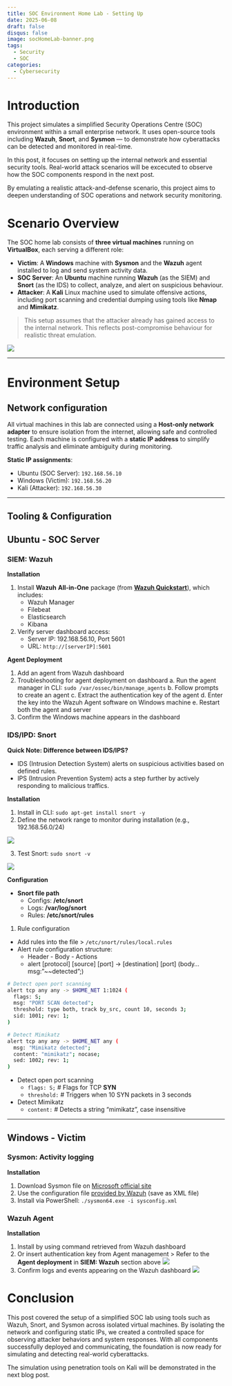 ```yaml
---
title: SOC Environment Home Lab - Setting Up
date: 2025-06-08
draft: false
disqus: false
image: socHomeLab-banner.png
tags:
  - Security
  - SOC
categories: 
  - Cybersecurity
---
```

# Introduction

This project simulates a simplified Security Operations Centre (SOC) environment within a small enterprise network. It uses open-source tools including **Wazuh**, **Snort**, and **Sysmon** — to demonstrate how cyberattacks can be detected and monitored in real-time. 

In this post, it focuses on setting up the internal network and essential security tools. Real-world attack scenarios will be excecuted to observe how the SOC components respond in the next post.

By emulating a realistic attack-and-defense scenario, this project aims to deepen understanding of SOC operations and network security monitoring.

# Scenario Overview

The SOC home lab consists of **three virtual machines** running on **VirtualBox**, each serving a different role:

- **Victim**: A **Windows** machine with **Sysmon** and the **Wazuh** agent installed to log and send system activity data.
- **SOC Server**: An **Ubuntu** machine running **Wazuh** (as the SIEM) and **Snort** (as the IDS) to collect, analyze, and alert on suspicious behaviour.
- **Attacker**: A **Kali** Linux machine used to simulate offensive actions, including port scanning and credential dumping using tools like **Nmap** and **Mimikatz**.

> This setup assumes that the attacker already has gained access to the internal network. This reflects post-compromise behaviour for realistic threat emulation.

![](diagram.png)

---

# Environment Setup

## Network configuration

All virtual machines in this lab are connected using a **Host-only network adapter** to ensure isolation from the internet, allowing safe and controlled testing. Each machine is configured with a **static IP address** to simplify traffic analysis and eliminate ambiguity during monitoring.

**Static IP assignments**:
  - Ubuntu (SOC Server): `192.168.56.10`
  - Windows (Victim): `192.168.56.20`
  - Kali (Attacker): `192.168.56.30`

---

## Tooling & Configuration

## Ubuntu - SOC Server

### SIEM: Wazuh

**Installation**
  1. Install **Wazuh** **All-in-One** package (from [**Wazuh Quickstart**](https://documentation.wazuh.com/current/quickstart.html)), which includes:
      - Wazuh Manager
      - Filebeat
      - Elasticsearch
      - Kibana
  2. Verify server dashboard access:
      - Server IP: 192.168.56.10, Port 5601
      - URL: `http://[serverIP]:5601`

**Agent Deployment**
  1. Add an agent from Wazuh dashboard
  2. Troubleshooting for agent deployment on dashboard
      a. Run the agent manager in CLI:
           `sudo /var/ossec/bin/manage_agents`
      b. Follow prompts to create an agent
      c. Extract the authentication key of the agent
      d. Enter the key into the Wazuh Agent software on Windows machine
      e. Restart both the agent and server
  3. Confirm the Windows machine appears in the dashboard

### IDS/IPD: Snort

**Quick Note: Difference between IDS/IPS?**
- IDS (Intrusion Detection System) alerts on suspicious activities based on defined rules.
- IPS (Intrusion Prevention System) acts a step further by actively responding to malicious traffics.

**Installation**
  1. Install in CLI:
      `sudo apt-get install snort -y`
  2. Define the network range to monitor during installation (e.g., 192.168.56.0/24)

![](snort-installation.png)

  3. Test Snort:
      `sudo snort -v`
      
![](snort-test.png)
        
**Configuration**
- **Snort file path**
  - Configs: **/etc/snort**
  - Logs: **/var/log/snort**
  - Rules: **/etc/snort/rules**
1. Rule configuration
  - Add rules into the file > `/etc/snort/rules/local.rules`
  - Alert rule configuration structure:
      - Header - Body - Actions
      - alert [protocol] [source] [port]  → [destination] [port] (body… msg:”~~detected”;)
    
```bash
# Detect open port scanning
alert tcp any any -> $HOME_NET 1:1024 (
  flags: S;
  msg: "PORT SCAN detected";
  threshold: type both, track by_src, count 10, seconds 3;
  sid: 1001; rev: 1;
)

# Detect Mimikatz
alert tcp any any -> $HOME_NET any (
  msg: "Mimikatz detected";
  content: "mimikatz"; nocase;
  sed: 1002; rev: 1;
)
```

- Detect open port scanning
    - `flags: S;` # Flags for TCP **SYN**
    - `threshold:` # Triggers when 10 SYN packets in 3 seconds
- Detect Mimikatz
    - `content:` # Detects a string “mimikatz”, case insensitive


---

## Windows - Victim

### Sysmon: Activity logging

**Installation**
  1. Download Sysmon file on [Microsoft official site](https://learn.microsoft.com/en-us/sysinternals/downloads/sysmon)
  2. Use the configuration file [provided by Wazuh](https://wazuh.com/resources/blog/emulation-of-attack-techniques-and-detection-with-wazuh/sysmonconfig.xml) (save as XML file)
  3. Install via PowerShell:
      `./sysmon64.exe -i sysconfig.xml`
        
### Wazuh Agent

**Installation**
  1. Install by using command retrieved from Wazuh dashboard
  2. Or insert authentication key from Agent management
    > Refer to the **Agent deployment** in **SIEM: Wazuh** section above
![](wazuh-agent.png)
  3. Confirm logs and events appearing on the Wazuh dashboard
![](wazuh-dashboard.png)

# Conclusion

This post covered the setup of a simplified SOC lab using tools such as Wazuh, Snort, and Sysmon across isolated virtual machines. By isolating the network and configuring static IPs, we created a controlled space for observing attacker behaviors and system responses. With all components successfully deployed and communicating, the foundation is now ready for simulating and detecting real-world cyberattacks.

The simulation using penetration tools on Kali will be demonstrated in the next blog post.
